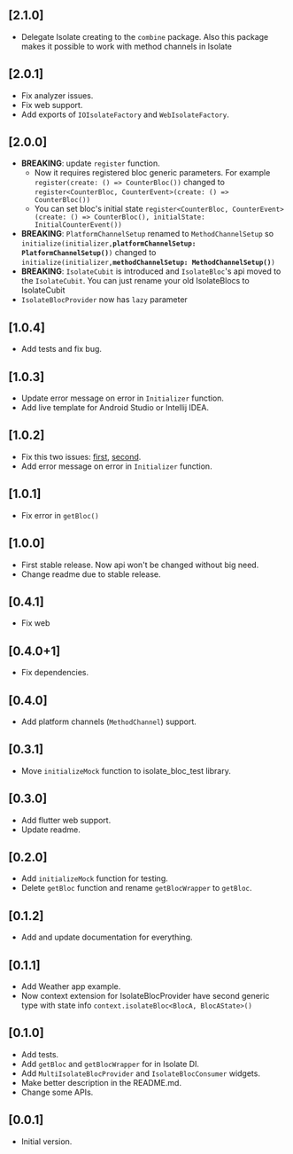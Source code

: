 ## [2.1.0]
 - Delegate Isolate creating to the `combine` package. 
   Also this package makes it possible to work with 
   method channels in Isolate

## [2.0.1] 
 - Fix analyzer issues.
 - Fix web support.
 - Add exports of `IOIsolateFactory` and `WebIsolateFactory`.

## [2.0.0]
 - **BREAKING**: update `register` function. 
   - Now it requires registered bloc generic parameters. For example `register(create: () => CounterBloc())` changed to `register<CounterBloc, CounterEvent>(create: () => CounterBloc())`
   - You can set bloc's initial state `register<CounterBloc, CounterEvent>(create: () => CounterBloc(), initialState: InitialCounterEvent())`
 - **BREAKING**: `PlatformChannelSetup` renamed to `MethodChannelSetup` so  `initialize(initializer,`**`platformChannelSetup: PlatformChannelSetup()`**`)` changed to `initialize(initializer,`**`methodChannelSetup: MethodChannelSetup()`**`)`
 - **BREAKING**: `IsolateCubit` is introduced and `IsolateBloc`'s api moved to the `IsolateCubit`. You can just rename your old IsolateBlocs to IsolateCubit
 - `IsolateBlocProvider` now has `lazy` parameter

## [1.0.4]
 - Add tests and fix bug.

## [1.0.3]
 - Update error message on error in `Initializer` function.
 - Add live template for Android Studio or Intellij IDEA.

## [1.0.2]
 - Fix this two issues: [first](https://github.com/Maksimka101/isolate-bloc/issues/2), [second](https://github.com/Maksimka101/isolate-bloc/issues/1).
 - Add error message on error in `Initializer` function.

## [1.0.1]
 - Fix error in `getBloc()`

## [1.0.0]
 - First stable release. Now api won't be changed without big need.
 - Change readme due to stable release.

## [0.4.1]
 - Fix web

## [0.4.0+1]
 - Fix dependencies.

## [0.4.0]
 - Add platform channels (`MethodChannel`) support.

## [0.3.1]
 - Move `initializeMock` function to isolate_bloc_test library.

## [0.3.0]
 - Add flutter web support.
 - Update readme.

## [0.2.0]
 - Add `initializeMock` function for testing.
 - Delete `getBloc` function and rename `getBlocWrapper` to `getBloc`. 

## [0.1.2] 
 - Add and update documentation for everything.

## [0.1.1]
 - Add Weather app example.
 - Now context extension for IsolateBlocProvider have second generic type with state 
    info `context.isolateBloc<BlocA, BlocAState>()`

## [0.1.0] 
- Add tests.  
- Add `getBloc` and `getBlocWrapper` for in Isolate DI.
- Add `MultiIsolateBlocProvider` and `IsolateBlocConsumer` widgets.
- Make better description in the README.md.
- Change some APIs.

## [0.0.1] 
- Initial version.
